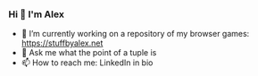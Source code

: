 ### Hi 👋 I'm Alex

- 🔭 I’m currently working on a repository of my browser games: https://stuffbyalex.net
- 💬 Ask me what the point of a tuple is
- 📫 How to reach me: LinkedIn in bio
